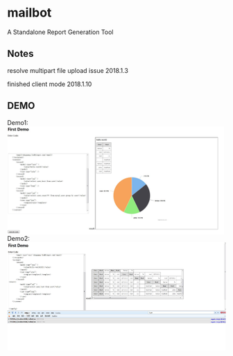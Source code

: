 # mailbot
A Standalone Report Generation Tool

## Notes

resolve multipart file upload issue
2018.1.3

finished client mode
2018.1.10

## DEMO
Demo1:
<img src="https://github.com/linshuguang/mailbot/blob/master/cases/demo/20171219.JPG" height = "250" alt="demo1" align=left />


Demo2:
<img src="https://github.com/linshuguang/mailbot/blob/master/cases/demo/20171215.JPG" height = "250" alt="demo2" align=left />




